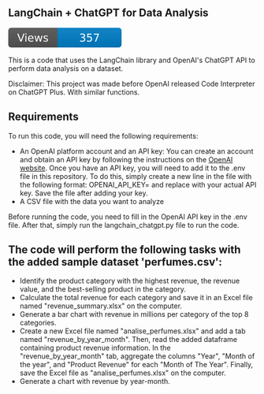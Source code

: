 ## LangChain + ChatGPT for Data Analysis
[![Image of repositories-views-counter](https://github.com/melogabriel/repositories-views-counter/blob/master/svg/633030414/badge.svg)](https://github.com/melogabriel/repositories-views-counter/blob/master/readme/633030414/week.md)

This is a code that uses the LangChain library and OpenAI's ChatGPT API to perform data analysis on a dataset.

Disclaimer: This project was made before OpenAI released Code Interpreter on ChatGPT Plus. With similar functions.

## Requirements

To run this code, you will need the following requirements:

- An OpenAI platform account and an API key: You can create an account and obtain an API key by following the instructions on the [OpenAI website](https://beta.openai.com/docs/api-reference/authentication). Once you have an API key, you will need to add it to the .env file in this repository. To do this, simply create a new line in the file with the following format: OPENAI_API_KEY=<your-api-key> and replace <your-api-key> with your actual API key. Save the file after adding your key.
- A CSV file with the data you want to analyze

Before running the code, you need to fill in the OpenAI API key in the .env file. After that, simply run the langchain_chatgpt.py file to run the code.

## The code will perform the following tasks with the added sample dataset 'perfumes.csv':

- Identify the product category with the highest revenue, the revenue value, and the best-selling product in the category.
- Calculate the total revenue for each category and save it in an Excel file named "revenue_summary.xlsx" on the computer.
- Generate a bar chart with revenue in millions per category of the top 8 categories.
- Create a new Excel file named "analise_perfumes.xlsx" and add a tab named "revenue_by_year_month". Then, read the added dataframe containing product revenue information. In the "revenue_by_year_month" tab, aggregate the columns "Year", "Month of the year", and "Product Revenue" for each "Month of The Year". Finally, save the Excel file as "analise_perfumes.xlsx" on the computer.
- Generate a chart with revenue by year-month.

